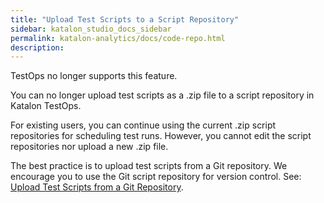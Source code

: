```yaml
---
title: "Upload Test Scripts to a Script Repository" 
sidebar: katalon_studio_docs_sidebar
permalink: katalon-analytics/docs/code-repo.html 
description: 
---
```


TestOps no longer supports this feature.

You can no longer upload test scripts as a .zip file to a script repository in Katalon TestOps.

For existing users, you can continue using the current .zip script repositories for scheduling test runs. However, you cannot edit the script repositories nor upload a new .zip file.

The best practice is to upload test scripts from a Git repository. We encourage you to use the Git script repository for version control. See: [Upload Test Scripts from a Git Repository](https://docs.katalon.com/katalon-analytics/docs/git-test-project.html).
